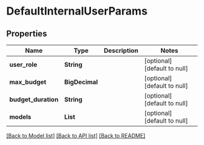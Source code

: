 # DefaultInternalUserParams
## Properties

| Name | Type | Description | Notes |
|------------ | ------------- | ------------- | -------------|
| **user\_role** | **String** |  | [optional] [default to null] |
| **max\_budget** | **BigDecimal** |  | [optional] [default to null] |
| **budget\_duration** | **String** |  | [optional] [default to null] |
| **models** | **List** |  | [optional] [default to null] |

[[Back to Model list]](../README.md#documentation-for-models) [[Back to API list]](../README.md#documentation-for-api-endpoints) [[Back to README]](../README.md)

